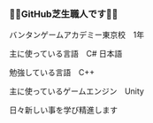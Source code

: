 ### 🌿🌱GitHub芝生職人です🌱🌿

バンタンゲームアカデミー東京校　1年

主に使っている言語　C# 日本語

勉強している言語　C++

主に使っているゲームエンジン　Unity

日々新しい事を学び精進します
<!--
**RyuichiroYoshida/RyuichiroYoshida** is a ✨ _special_ ✨ repository because its `README.md` (this file) appears on your GitHub profile.

Here are some ideas to get you started:

- 🔭 I’m currently working on ...
- 🌱 I’m currently learning ...
- 👯 I’m looking to collaborate on ...
- 🤔 I’m looking for help with ...
- 💬 Ask me about ...
- 📫 How to reach me: ...
- 😄 Pronouns: ...
- ⚡ Fun fact: ...
-->
